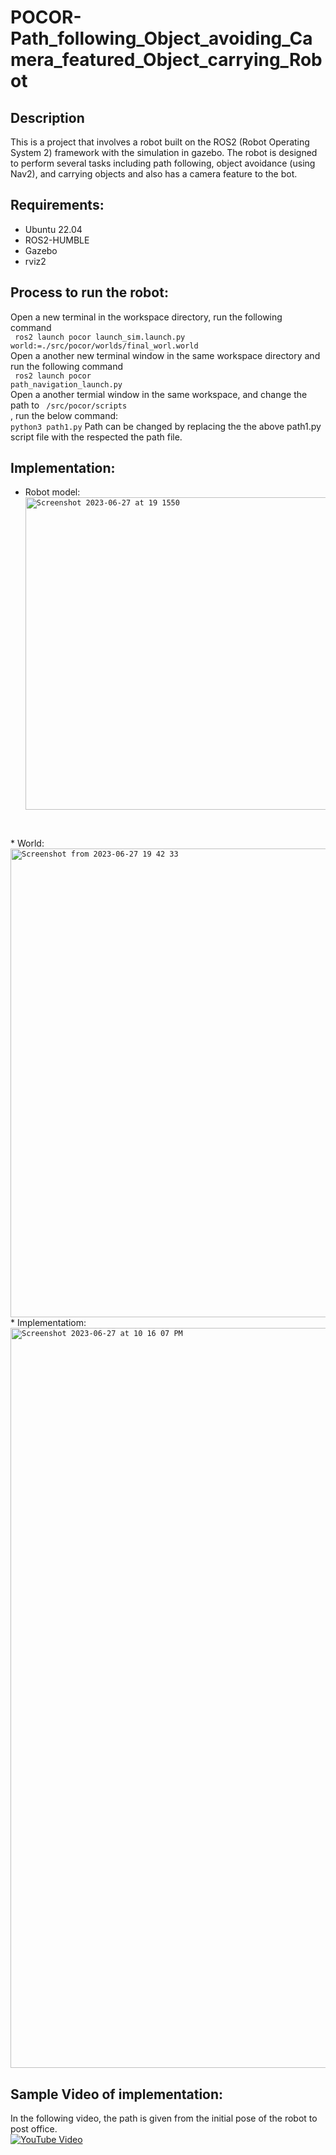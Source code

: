 # POCOR-Path_following_Object_avoiding_Camera_featured_Object_carrying_Robot

## Description
This is a project that involves a robot built on the ROS2 (Robot Operating System 2) framework with the simulation in gazebo. The robot is designed to perform several tasks including path following, object avoidance (using Nav2), and carrying objects and also has a camera feature to the bot.

## Requirements:
* Ubuntu 22.04
* ROS2-HUMBLE
* Gazebo
* rviz2

## Process to run the robot:
Open a new terminal in the workspace directory, run the following command <br>
<code> ros2 launch pocor launch_sim.launch.py world:=./src/pocor/worlds/final_worl.world</code> <br>
Open a another new terminal window in the same workspace directory and run the following command <br>
<code> ros2 launch pocor path_navigation_launch.py</code> <br>
Open a another termial window in the same workspace, and change the path to <code> /src/pocor/scripts </code>, run the below command:<br>
<code>python3 path1.py</code>
Path can be changed by replacing the the above path1.py script file with the respected the path file. 


 
## Implementation:
* Robot model:<br>
<code><img width = "500" height = "500" alt = "Screenshot 2023-06-27 at 19 1550" src="https://github.com/VenkataSivaManojAddala/POCOR-Path_following_Object_avoiding_Camera_featured_Object_carrying_-Robot/assets/119154773/c03b558e-14b0-4216-8ac4-e31130e7714a">
</code>
* World:
  <code><img width  = "750" height  = "750" alt = "Screenshot from 2023-06-27 19 42 33" src = "https://github.com/VenkataSivaManojAddala/POCOR-Path_following_Object_avoiding_Camera_featured_Object_carrying_-Robot/assets/119154773/c245e5d8-3239-4e37-b4eb-b0fe03f35cd1">
</code>
* Implementatiom:
  <code><img width="1184" alt="Screenshot 2023-06-27 at 10 16 07 PM" src="https://github.com/VenkataSivaManojAddala/POCOR-Path_following_Object_avoiding_Camera_featured_Object_carrying_-Robot/assets/119154773/83bdada8-d3ce-468f-a091-b0d397d6b8a1">
</code>

## Sample Video of implementation:
In the following video, the path is given from the initial pose of the robot to post office.<br>
[![YouTube Video](http://img.youtube.com/vi/iezKQ-P2hC4/0.jpg)](https://youtu.be/iezKQ-P2hC4)


